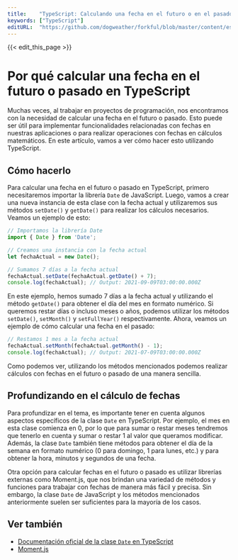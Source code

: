 ```yaml
---
title:    "TypeScript: Calculando una fecha en el futuro o en el pasado"
keywords: ["TypeScript"]
editURL:  "https://github.com/dogweather/forkful/blob/master/content/es/typescript/calculating-a-date-in-the-future-or-past.md"
---
```


{{< edit_this_page >}}

# Por qué calcular una fecha en el futuro o pasado en TypeScript

Muchas veces, al trabajar en proyectos de programación, nos encontramos con la necesidad de calcular una fecha en el futuro o pasado. Esto puede ser útil para implementar funcionalidades relacionadas con fechas en nuestras aplicaciones o para realizar operaciones con fechas en cálculos matemáticos. En este artículo, vamos a ver cómo hacer esto utilizando TypeScript.

## Cómo hacerlo
Para calcular una fecha en el futuro o pasado en TypeScript, primero necesitaremos importar la librería `Date` de JavaScript. Luego, vamos a crear una nueva instancia de esta clase con la fecha actual y utilizaremos sus métodos `setDate()` y `getDate()` para realizar los cálculos necesarios. Veamos un ejemplo de esto:

```TypeScript
// Importamos la librería Date
import { Date } from 'Date';

// Creamos una instancia con la fecha actual
let fechaActual = new Date();

// Sumamos 7 días a la fecha actual
fechaActual.setDate(fechaActual.getDate() + 7);
console.log(fechaActual); // Output: 2021-09-09T03:00:00.000Z
```

En este ejemplo, hemos sumado 7 días a la fecha actual y utilizando el método `getDate()` para obtener el día del mes en formato numérico. Si queremos restar días o incluso meses o años, podemos utilizar los métodos `setDate()`, `setMonth()` y `setFullYear()` respectivamente. Ahora, veamos un ejemplo de cómo calcular una fecha en el pasado:

```TypeScript
// Restamos 1 mes a la fecha actual
fechaActual.setMonth(fechaActual.getMonth() - 1);
console.log(fechaActual); // Output: 2021-07-09T03:00:00.000Z
```

Como podemos ver, utilizando los métodos mencionados podemos realizar cálculos con fechas en el futuro o pasado de una manera sencilla.

## Profundizando en el cálculo de fechas
Para profundizar en el tema, es importante tener en cuenta algunos aspectos específicos de la clase `Date` en TypeScript. Por ejemplo, el mes en esta clase comienza en 0, por lo que para sumar o restar meses tendremos que tenerlo en cuenta y sumar o restar 1 al valor que queramos modificar. Además, la clase `Date` también tiene métodos para obtener el día de la semana en formato numérico (0 para domingo, 1 para lunes, etc.) y para obtener la hora, minutos y segundos de una fecha.

Otra opción para calcular fechas en el futuro o pasado es utilizar librerías externas como Moment.js, que nos brindan una variedad de métodos y funciones para trabajar con fechas de manera más fácil y precisa. Sin embargo, la clase `Date` de JavaScript y los métodos mencionados anteriormente suelen ser suficientes para la mayoría de los casos.

## Ver también
- [Documentación oficial de la clase `Date` en TypeScript](https://developer.mozilla.org/es/docs/Web/JavaScript/Reference/Global_Objects/Date)
- [Moment.js](https://momentjs.com/)